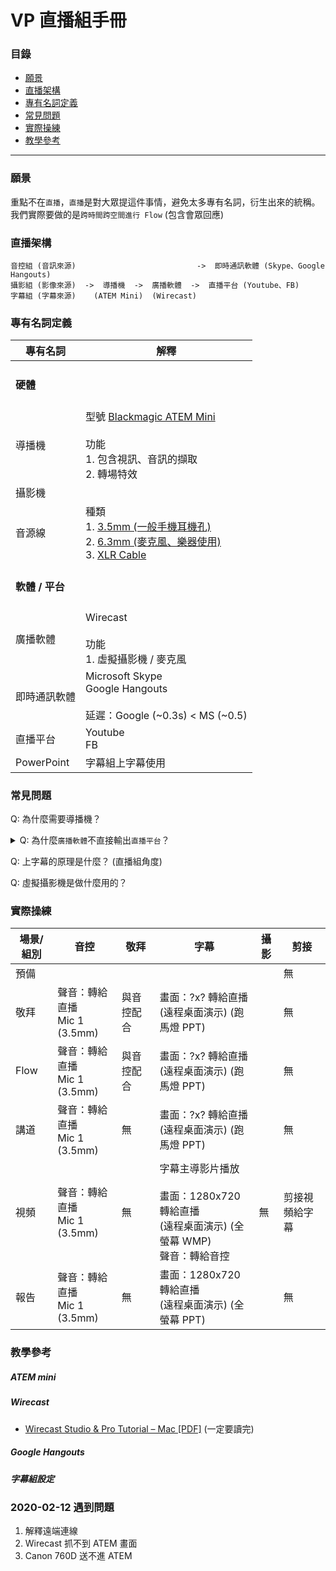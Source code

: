# VP 直播組手冊

### 目錄

* [願景](#願景)
* [直播架構](#直播架構)
* [專有名詞定義](#專有名詞定義)
* [常見問題](#常見問題)
* [實際操練](#實際操練)
* [教學參考](#教學參考)

---

### 願景
重點不在`直播`，`直播`是對大眾提這件事情，避免太多專有名詞，衍生出來的統稱。  
我們實際要做的是`跨時間跨空間進行 Flow` (包含會眾回應)

### 直播架構

```
音控組 (音訊來源)                           ->  即時通訊軟體 (Skype、Google Hangouts)
攝影組 (影像來源)  ->  導播機  ->  廣播軟體  ->  直播平台 (Youtube、FB)
字幕組 (字幕來源)    (ATEM Mini)  (Wirecast)
```

### 專有名詞定義

|專有名詞|解釋|
|--|--|
|<h4>硬體</h4>||
|導播機|型號 [Blackmagic ATEM Mini](https://www.blackmagicdesign.com/products/atemmini/techspecs/W-APS-13)<br><br>功能<br>1. 包含視訊、音訊的擷取<br>2. 轉場特效|
|攝影機||
|音源線|種類<br>1. [3.5mm (一般手機耳機孔)](https://en.wikipedia.org/wiki/Phone_connector_(audio))<br>2. [6.3mm (麥克風、樂器使用)](https://en.wikipedia.org/wiki/Phone_connector_(audio))<br>3. [XLR Cable](https://en.wikipedia.org/wiki/XLR_connector)|
|<h4>軟體 / 平台</h4>||
|廣播軟體|Wirecast<br><br>功能<br>1. 虛擬攝影機 / 麥克風|
|即時通訊軟體|Microsoft Skype<br>Google Hangouts<br><br>延遲：Google (~0.3s) < MS (~0.5)|
|直播平台|Youtube<br>FB<br>|
|PowerPoint|字幕組上字幕使用|

### 常見問題

Q: 為什麼需要導播機？

<details>
<summary>Q: 為什麼<code>廣播軟體</code>不直接輸出<code>直播平台</code>？</summary>  
A: 很多常見的直播協定其實沒有包含`即時` `realtime` `near-realtime`的特性。
  
<h5>直播的狀況</h5>

舉一個狀況當作例子：  
如果攝影機突然沒有畫面，直播的作法會進入`緩衝`階段 (畫面轉圈圈)，時間軸暫停；  
等畫面出現之後，從暫停的地方開始播放。這個過程就是所謂的`緩衝`。  
這樣的結果是，雖然看直播會眾看到的畫面都會是完整的，  
但直播跟現場的延遲會不斷遞增，最後完全無法與會眾互動。
  
<h5>即時通訊的狀況</h5>

即時通訊的情況是，沒看到的畫面錯過就錯過，不停地取得最新畫面，  
缺點是犧牲畫質，但是直播跟現場的延遲是固定的，  
若能夠減低到人的五官分辨不出來，即有機會做到同步 Flow 的目的。
</details>

Q: 上字幕的原理是什麼？ (直播組角度)

Q: 虛擬攝影機是做什麼用的？

### 實際操練

|場景/組別|音控|敬拜|字幕|攝影|剪接|
|--|--|--|--|--|--|
預備|||||無|
敬拜|聲音：轉給直播<br>Mic 1 (3.5mm)|與音控配合|畫面：?x? 轉給直播<br>(遠程桌面演示) (跑馬燈 PPT)||無|
Flow|聲音：轉給直播<br>Mic 1 (3.5mm)|與音控配合|畫面：?x? 轉給直播<br>(遠程桌面演示) (跑馬燈 PPT)||無|
講道|聲音：轉給直播<br>Mic 1 (3.5mm)|無|畫面：?x? 轉給直播<br>(遠程桌面演示) (跑馬燈 PPT)||無|
視頻|聲音：轉給直播<br>Mic 1 (3.5mm)|無|字幕主導影片播放<br><br>畫面：1280x720 轉給直播<br>(遠程桌面演示) (全螢幕 WMP)<br>聲音：轉給音控|無|剪接視頻給字幕|
報告|聲音：轉給直播<br>Mic 1 (3.5mm)|無|畫面：1280x720 轉給直播<br>(遠程桌面演示) (全螢幕 PPT)||無|

### 教學參考

##### ATEM mini

##### Wirecast
- [Wirecast Studio & Pro Tutorial – Mac \[PDF\]](https://www.telestream.net/pdfs/user-guides/Wirecast-13-Tutorial-Mac.pdf) (一定要讀完)

##### Google Hangouts

##### 字幕組設定


### 2020-02-12 遇到問題

1. 解釋遠端連線
2. Wirecast 抓不到 ATEM 畫面
3. Canon 760D 送不進 ATEM
